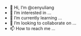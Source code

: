 - 👋 Hi, I’m @cenyuliang
- 👀 I’m interested in ...
- 🌱 I’m currently learning ...
- 💞️ I’m looking to collaborate on ...
- 📫 How to reach me ...

<!---
cenyuliang/cenyuliang is a ✨ special ✨ repository because its `README.md` (this file) appears on your GitHub profile.
You can click the Preview link to take a look at your changes.
--->
